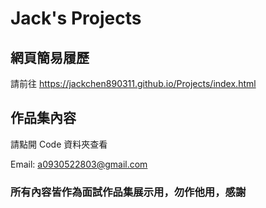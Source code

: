 # Jack's Projects

## 網頁簡易履歷
請前往 https://jackchen890311.github.io/Projects/index.html

## 作品集內容
請點開 Code 資料夾查看
  
Email: a0930522803@gmail.com
### 所有內容皆作為面試作品集展示用，勿作他用，感謝
